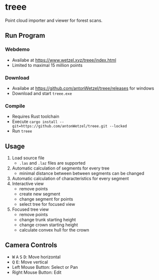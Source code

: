 # treee

Point cloud importer and viewer for forest scans.

## Run Program

### Webdemo

- Availabe at <https://www.wetzel.xyz/treee/index.html>
- Limited to maximal 15 million points

### Download

- Availabe at <https://github.com/antonWetzel/treee/releases> for windows
- Download and start `treee.exe`

### Compile

- Requires Rust toolchain
- Execute `cargo install --git=https://github.com/antonWetzel/treee.git --locked`
- Run `treee`

## Usage

1. Load source file
    - `.las` and `.laz` files are supported
2. Automatic calculation of segments for every tree
    - minimal distance between between segments can be changed
3. Automatic calculation of characteristics for every segment
4. Interactive view
    - remove points
    - create new segment
    - change segment for points
    - select tree for focused view
5. Focused tree view
    - remove points
    - change trunk starting height
    - change crown starting height
    - calculate convex hull for the crown

## Camera Controls

- <kbd>W</kbd> <kbd>A</kbd> <kbd>S</kbd> <kbd>D</kbd>: Move horizontal
- <kbd>Q</kbd> <kbd>E</kbd>: Move vertical 
- Left Mouse Button: Select or Pan
- Right Mouse Button: Edit
